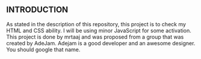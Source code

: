 ## INTRODUCTION
As stated in the description of this repository, this project is to check my HTML and CSS ability. I will be using minor JavaScript for some activation.
This project is done by mrtaaj and was proposed from a group that was created by AdeJam.
Adejam is a good developer and an awesome designer. You should google that name.